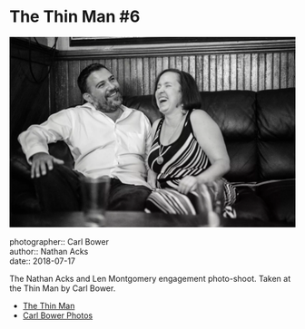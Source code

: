 # The Thin Man #6

![Nathan and Len sitting in the back corner of the Thin Man](assets/2018-07-17-set-1-the-thin-man-06.webp)

photographer:: Carl Bower  
author:: Nathan Acks  
date:: 2018-07-17

The Nathan Acks and Len Montgomery engagement photo-shoot. Taken at the Thin Man by Carl Bower.

* [The Thin Man](http://www.thinmantavern.com)
* [Carl Bower Photos](https://carlbowerphotos.com)

